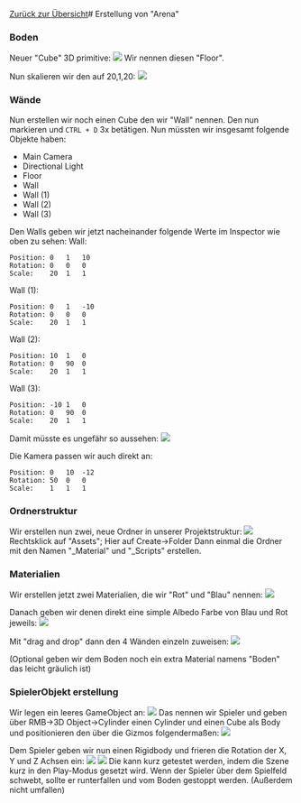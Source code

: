 [Zurück zur Übersicht](0_Tutorial%20Intro.md)# Erstellung von "Arena"
### Boden
Neuer "Cube" 3D primitive:
![](attachments/Pasted%20image%2020220831165710.png)
Wir nennen diesen "Floor".

Nun skalieren wir den auf 20,1,20:
![](attachments/Pasted%20image%2020220831165835.png)

### Wände
Nun erstellen wir noch einen Cube den wir "Wall" nennen.
Den nun markieren und `CTRL + D` 3x betätigen. Nun müssten wir insgesamt folgende Objekte haben:
- Main Camera
- Directional Light
- Floor
- Wall
- Wall (1)
- Wall (2)
- Wall (3)

Den Walls geben wir jetzt nacheinander folgende Werte im Inspector wie oben zu sehen:
Wall:
```
Position: 0   1   10
Rotation: 0   0   0
Scale:    20  1   1
```
Wall (1):
```
Position: 0   1   -10
Rotation: 0   0   0
Scale:    20  1   1
```
Wall (2):
```
Position: 10  1   0
Rotation: 0   90  0
Scale:    20  1   1
```
Wall (3):
```
Position: -10 1   0
Rotation: 0   90  0
Scale:    20  1   1
```


Damit müsste es ungefähr so aussehen:
![](attachments/Pasted%20image%2020220831170823.png)

Die Kamera passen wir auch direkt an:
```
Position: 0   10  -12
Rotation: 50  0   0
Scale:    1   1   1
```
### Ordnerstruktur
Wir erstellen nun zwei, neue Ordner in unserer Projektstruktur:
![](attachments/Pasted%20image%2020220831170931.png)
Rechtsklick auf "Assets"; Hier auf Create->Folder
Dann einmal die Ordner mit den Namen "\_Material" und "\_Scripts" erstellen.

### Materialien
Wir erstellen jetzt zwei Materialien, die wir "Rot" und "Blau" nennen:
![](attachments/Pasted%20image%2020220831171202.png)

Danach geben wir denen direkt eine simple Albedo Farbe von Blau und Rot jeweils:
![](attachments/Pasted%20image%2020220831171440.png)

Mit "drag and drop" dann den 4 Wänden einzeln zuweisen:
![](attachments/Pasted%20image%2020220831171527.png)

(Optional geben wir dem Boden noch ein extra Material namens "Boden" das leicht gräulich ist)

### SpielerObjekt erstellung
Wir legen ein leeres GameObject an: 
![](attachments/Pasted%20image%2020220831171722.png)
Das nennen wir Spieler und geben über RMB->3D Object->Cylinder einen Cylinder und einen Cube als Body und positionieren den über die Gizmos folgendermaßen:
![](attachments/Pasted%20image%2020220831171826.png)

Dem Spieler geben wir nun einen Rigidbody und frieren die Rotation der X, Y und  Z Achsen ein:
![](attachments/Pasted%20image%2020220831172253.png)
![](attachments/Pasted%20image%2020220831173948.png)
Die kann kurz getestet werden, indem die Szene kurz in den Play-Modus gesetzt wird. Wenn der Spieler über dem Spielfeld schwebt, sollte er runterfallen und vom Boden gestoppt werden. (Außerdem nicht umfallen)